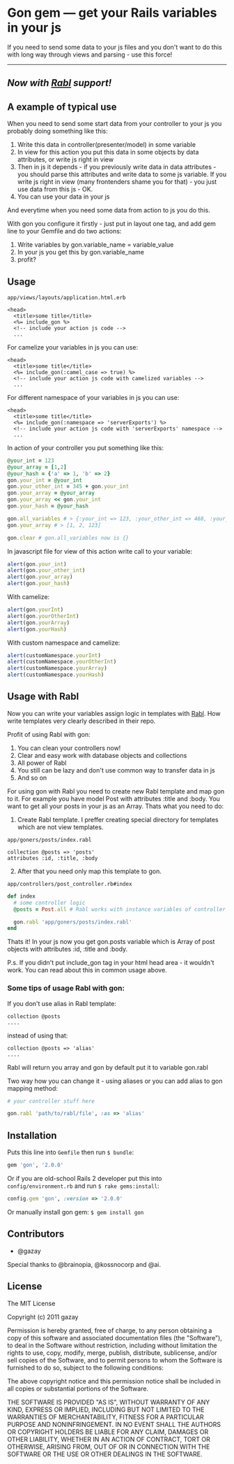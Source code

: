 # Gon gem — get your Rails variables in your js


If you need to send some data to your js files and you don't want to do this with long way through views and parsing - use this force!

-------
*Now with [Rabl](https://github.com/nesquena/rabl) support!*
-------

## A example of typical use

When you need to send some start data from your controller to your js
you probably doing something like this:

1. Write this data in controller(presenter/model) in some variable
2. In view for this action you put this data in some objects by data
   attributes, or write js right in view
3. Then in js it depends - if you previously write data in data
   attributes - you should parse this attributes and write data to some
js variable. If you write js right in view (many frontenders shame you for
that) - you just use data from this js - OK.
4. You can use your data in your js

And everytime when you need some data from action to js you do this.

With gon you configure it firstly - just put in layout one tag, and add
gem line to your Gemfile and do two actions:

1. Write variables by gon.variable_name = variable_value
2. In your js you get this by gon.variable_name
3. profit?

## Usage

`app/views/layouts/application.html.erb`

``` erb
<head>
  <title>some title</title>
  <%= include_gon %>
  <!-- include your action js code -->
  ...
```

For camelize your variables in js you can use:

``` erb
<head>
  <title>some title</title>
  <%= include_gon(:camel_case => true) %>
  <!-- include your action js code with camelized variables -->
  ...
```

For different namespace of your variables in js you can use:

``` erb
<head>
  <title>some title</title>
  <%= include_gon(:namespace => 'serverExports') %>
  <!-- include your action js code with 'serverExports' namespace -->
  ...
```

In action of your controller you put something like this:

``` ruby
@your_int = 123
@your_array = [1,2]
@your_hash = {'a' => 1, 'b' => 2}
gon.your_int = @your_int
gon.your_other_int = 345 + gon.your_int
gon.your_array = @your_array
gon.your_array << gon.your_int
gon.your_hash = @your_hash

gon.all_variables # > {:your_int => 123, :your_other_int => 468, :your_array => [1, 2, 123], :your_hash => {'a' => 1, 'b' => 2}}
gon.your_array # > [1, 2, 123]

gon.clear # gon.all_variables now is {}
```

In javascript file for view of this action write call to your variable:

``` js
alert(gon.your_int)
alert(gon.your_other_int)
alert(gon.your_array)
alert(gon.your_hash)
```

With camelize:

``` js
alert(gon.yourInt)
alert(gon.yourOtherInt)
alert(gon.yourArray)
alert(gon.yourHash)
```

With custom namespace and camelize:

``` js
alert(customNamespace.yourInt)
alert(customNamespace.yourOtherInt)
alert(customNamespace.yourArray)
alert(customNamespace.yourHash)
```

## Usage with Rabl

Now you can write your variables assign logic in templates with [Rabl](https://github.com/nesquena/rabl).
How write templates very clearly described in their repo.

Profit of using Rabl with gon:
1. You can clean your controllers now!
2. Clear and easy work with database objects and collections
3. All power of Rabl
4. You still can be lazy and don't use common way to transfer data in js
5. And so on

For using gon with Rabl you need to create new Rabl template and map gon
to it. 
For example you have model Post with attributes :title and :body.
You want to get all your posts in your js as an Array.
Thats what you need to do:

1. Create Rabl template. I preffer creating special directory for
   templates which are not view templates.

`app/goners/posts/index.rabl`

``` rabl
collection @posts => 'posts'
attributes :id, :title, :body
```

2. After that you need only map this template to gon.

`app/controllers/post_controller.rb#index`

``` ruby
def index
  # some controller logic
  @posts = Post.all # Rabl works with instance variables of controller

  gon.rabl 'app/goners/posts/index.rabl'
end
```

Thats it! In your js now you get gon.posts variable which is Array of
post objects with attributes :id, :title and :body.

P.s. If you didn't put include_gon tag in your html head area - it
wouldn't work. You can read about this in common usage above.

### Some tips of usage Rabl with gon:

If you don't use alias in Rabl template:

``` rabl
collection @posts
....
```

instead of using that:

``` rabl
collection @posts => 'alias'
....
```

Rabl will return you array and gon by default put it to variable
gon.rabl

Two way how you can change it - using aliases or you can add alias to
gon mapping method:

``` ruby
# your controller stuff here

gon.rabl 'path/to/rabl/file', :as => 'alias'
```

## Installation

Puts this line into `Gemfile` then run `$ bundle`:

``` ruby
gem 'gon', '2.0.0'
```

Or if you are old-school Rails 2 developer put this into `config/environment.rb` and run `$ rake gems:install`:

``` ruby
config.gem 'gon', :version => '2.0.0'
```

Or manually install gon gem: `$ gem install gon`

## Contributors

* @gazay

Special thanks to @brainopia, @kossnocorp and @ai.

## License

The MIT License

Copyright (c) 2011 gazay

Permission is hereby granted, free of charge, to any person obtaining a copy of this software and associated documentation files (the "Software"), to deal in the Software without restriction, including without limitation the rights to use, copy, modify, merge, publish, distribute, sublicense, and/or sell copies of the Software, and to permit persons to whom the Software is furnished to do so, subject to the following conditions:

The above copyright notice and this permission notice shall be included in all copies or substantial portions of the Software.

THE SOFTWARE IS PROVIDED "AS IS", WITHOUT WARRANTY OF ANY KIND, EXPRESS OR IMPLIED, INCLUDING BUT NOT LIMITED TO THE WARRANTIES OF MERCHANTABILITY, FITNESS FOR A PARTICULAR PURPOSE AND NONINFRINGEMENT. IN NO EVENT SHALL THE AUTHORS OR COPYRIGHT HOLDERS BE LIABLE FOR ANY CLAIM, DAMAGES OR OTHER LIABILITY, WHETHER IN AN ACTION OF CONTRACT, TORT OR OTHERWISE, ARISING FROM, OUT OF OR IN CONNECTION WITH THE SOFTWARE OR THE USE OR OTHER DEALINGS IN THE SOFTWARE.
